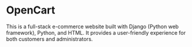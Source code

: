 # OpenCart
This is a full-stack e-commerce website built with Django (Python web framework), Python, and HTML. It provides a user-friendly experience for both customers and administrators.
